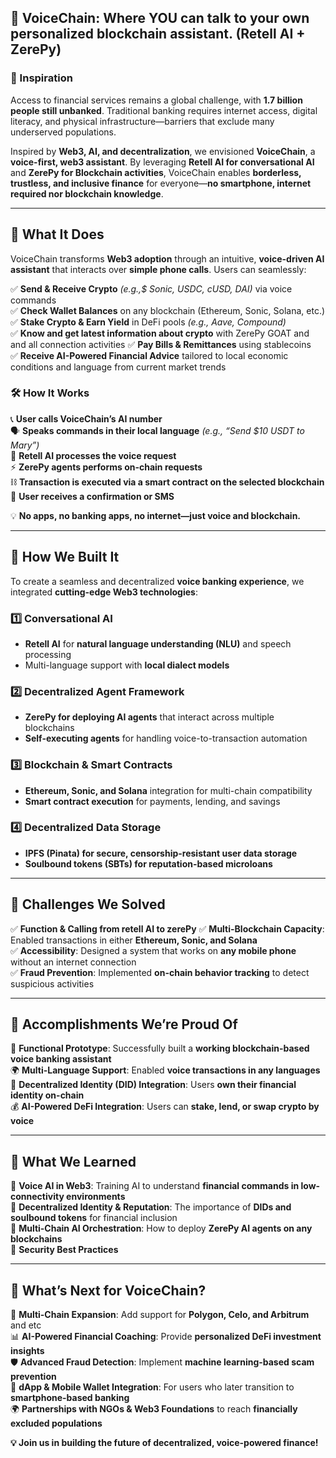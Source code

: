 ## **🔹 VoiceChain: Where YOU can talk to your own personalized blockchain assistant. (Retell AI + ZerePy)**  

### **🚀 Inspiration**  
Access to financial services remains a global challenge, with **1.7 billion people still unbanked**. Traditional banking requires internet access, digital literacy, and physical infrastructure—barriers that exclude many underserved populations.  

Inspired by **Web3, AI, and decentralization**, we envisioned **VoiceChain**, a **voice-first, web3 assistant**. By leveraging **Retell AI for conversational AI** and **ZerePy for Blockchain activities**, VoiceChain enables **borderless, trustless, and inclusive finance** for everyone—**no smartphone, internet required nor blockchain knowledge**.  

---

## **🔹 What It Does**  
VoiceChain transforms **Web3 adoption** through an intuitive, **voice-driven AI assistant** that interacts over **simple phone calls**. Users can seamlessly:  

✅ **Send & Receive Crypto** _(e.g.,$ Sonic, USDC, cUSD, DAI)_ via voice commands  
✅ **Check Wallet Balances** on any blockchain (Ethereum, Sonic, Solana, etc.)  
✅ **Stake Crypto & Earn Yield** in DeFi pools _(e.g., Aave, Compound)_  
✅ **Know and get latest information about crypto** with ZerePy GOAT and and all connection activities 
✅ **Pay Bills & Remittances** using stablecoins  
✅ **Receive AI-Powered Financial Advice** tailored to local economic conditions and language from current market trends  

### **🛠️ How It Works**  
📞 **User calls VoiceChain’s AI number**  
🗣️ **Speaks commands in their local language** _(e.g., “Send $10 USDT to Mary”)_  
🤖 **Retell AI processes the voice request**  
⚡ **ZerePy agents performs on-chain requests**  
⛓️ **Transaction is executed via a smart contract on the selected blockchain**  
📲 **User receives a confirmation or SMS**  

💡 **No apps, no banking apps, no internet—just voice and blockchain.**  

---

## **🔹 How We Built It**  
To create a seamless and decentralized **voice banking experience**, we integrated **cutting-edge Web3 technologies**:  

### **1️⃣ Conversational AI**  
- **Retell AI** for **natural language understanding (NLU)** and speech processing  
- Multi-language support with **local dialect models**  

### **2️⃣ Decentralized Agent Framework**  
- **ZerePy for deploying AI agents** that interact across multiple blockchains  
- **Self-executing agents** for handling voice-to-transaction automation  

### **3️⃣ Blockchain & Smart Contracts**  
- **Ethereum, Sonic, and Solana** integration for multi-chain compatibility  
- **Smart contract execution** for payments, lending, and savings  

### **4️⃣ Decentralized Data Storage**  
- **IPFS (Pinata) for secure, censorship-resistant user data storage**  
- **Soulbound tokens (SBTs) for reputation-based microloans**  


---

## **🔹 Challenges We Solved**  

✅ **Function & Calling from retell AI to zerePy**
✅ **Multi-Blockchain Capacity**: Enabled transactions in either **Ethereum, Sonic, and Solana**  
✅ **Accessibility**: Designed a system that works on **any mobile phone** without an internet connection  
✅ **Fraud Prevention**: Implemented **on-chain behavior tracking** to detect suspicious activities  

---

## **🔹 Accomplishments We’re Proud Of**  

🎉 **Functional Prototype**: Successfully built a **working blockchain-based voice banking assistant**  
🌍 **Multi-Language Support**: Enabled **voice transactions in any languages**  
🔐 **Decentralized Identity (DID) Integration**: Users **own their financial identity on-chain**  
💰 **AI-Powered DeFi Integration**: Users can **stake, lend, or swap crypto by voice**  

---

## **🔹 What We Learned**  

🔹 **Voice AI in Web3**: Training AI to understand **financial commands in low-connectivity environments**  
🔹 **Decentralized Identity & Reputation**: The importance of **DIDs and soulbound tokens** for financial inclusion  
🔹 **Multi-Chain AI Orchestration**: How to deploy **ZerePy AI agents on any blockchains**  
🔹 **Security Best Practices**

---

## **🔹 What’s Next for VoiceChain?**  

🚀 **Multi-Chain Expansion**: Add support for **Polygon, Celo, and Arbitrum** and etc  
📊 **AI-Powered Financial Coaching**: Provide **personalized DeFi investment insights**  
🛡️ **Advanced Fraud Detection**: Implement **machine learning-based scam prevention**  
📲 **dApp & Mobile Wallet Integration**: For users who later transition to **smartphone-based banking**  
🌍 **Partnerships with NGOs & Web3 Foundations** to reach **financially excluded populations**  

**💡 Join us in building the future of decentralized, voice-powered finance!**  